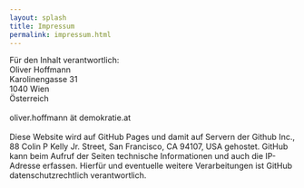 ```yaml
---
layout: splash
title: Impressum
permalink: impressum.html
---
```


Für den Inhalt verantwortlich:<br />
Oliver Hoffmann<br />
Karolinengasse 31<br />
1040 Wien<br />
Österreich<br />
<br />
oliver.hoffmann ät demokratie.at<br />
<br />
Diese Website wird auf GitHub Pages und damit auf Servern der Github Inc., 88 Colin P Kelly Jr. Street, San Francisco, CA 94107, USA gehostet. GitHub kann beim Aufruf der Seiten technische Informationen und auch die IP-Adresse erfassen. Hierfür und eventuelle weitere Verarbeitungen ist GitHub datenschutzrechtlich verantwortlich.
